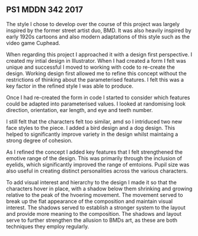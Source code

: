 ## PS1 MDDN 342 2017

The style I chose to develop over the course of this project was largely inspired by the former street artist duo, BMD. It was also heavily inspired by early 1920s cartoons and also modern adaptations of this style such as the video game Cuphead.

When regarding this project I approached it with a design first perspective. I created my intial design in Illustrator. When I had created a form I felt was unique and successful I moved to working with code to re-create the design. Working design first allowed me to refine this concept without the restrictions of thinking about the parameterised features. I felt this was a key factor in the refined style I was able to produce.

Once I had re-created the form in code I started to consider which features could be adapted into parameterised values. I looked at randomising look direction, orientation, ear length, and eye and teeth number.

I still felt that the characters felt too similar, amd so I intriduced two new face styles to the piece. I added a bird design and a dog design. This helped to significantly improve variety in the design whilst maintaing a strong degree of cohesion.

As I refined the concept I added key features that I felt strengthened the emotive range of the design. This was primarily through the inclusion of eyelids, which significantly improved the range of emtoions. Pupil size was also useful in creating distinct personalities across the various characters.

To add visual interest and hierarchy to the design I made it so that the characters hover in place, with a shadow below them shrinking and growing relative to the peak of the hvoering movement. The movement served to break up the flat appearance of the composition and maintain visual interest. The shadows served to establish a stronger system to the layout and provide more meaning to the composition. The shadows and layout serve to further strengthen the allusion to BMDs art, as these are both techniques they employ regularly. 
